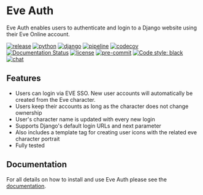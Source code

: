 # Eve Auth

Eve Auth enables users to authenticate and login to a Django website using their Eve Online account.

[![release](https://img.shields.io/pypi/v/django-eve-auth?label=release)](https://pypi.org/project/django-eve-auth/)
[![python](https://img.shields.io/pypi/pyversions/django-eve-auth)](https://pypi.org/project/django-eve-auth/)
[![django](https://img.shields.io/pypi/djversions/django-eve-auth?label=django)](https://pypi.org/project/django-eve-auth/)
[![pipeline](https://gitlab.com/ErikKalkoken/django-eve-auth/badges/master/pipeline.svg)](https://gitlab.com/ErikKalkoken/django-eve-auth/-/pipelines)
[![codecov](https://codecov.io/gl/ErikKalkoken/django-eve-auth/branch/master/graph/badge.svg?token=DXGHIE3BJ1)](https://codecov.io/gl/ErikKalkoken/django-eve-auth)
[![Documentation Status](https://readthedocs.org/projects/django-eve-auth/badge/?version=latest)](https://django-eve-auth.readthedocs.io/en/latest/?badge=latest)
[![license](https://img.shields.io/badge/license-MIT-green)](https://gitlab.com/ErikKalkoken/django-eve-auth/-/blob/master/LICENSE)
[![pre-commit](https://img.shields.io/badge/pre--commit-enabled-brightgreen?logo=pre-commit&logoColor=white)](https://github.com/pre-commit/pre-commit)
[![Code style: black](https://img.shields.io/badge/code%20style-black-000000.svg)](https://github.com/psf/black)
[![chat](https://img.shields.io/discord/790364535294132234)](https://discord.gg/zmh52wnfvM)

## Features

- Users can login via EVE SSO. New user accounts will automatically be created from the Eve character.
- Users keep their accounts as long as the character does not change ownership
- User's character name is updated with every new login
- Supports Django's default login URLs and next parameter
- Also includes a template tag for creating user icons with the related eve character portrait
- Fully tested

## Documentation

For all details on how to install and use Eve Auth please see the [documentation](https://django-eve-auth.readthedocs.io/en/latest/).
